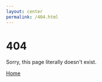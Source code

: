 ```yaml
---
layout: center
permalink: /404.html
---
```


# 404

Sorry, this page literally doesn't exist.

<div class="mt3">
  <a href="{{ site.baseurl }}/" class="button button-blue button-big">Home</a>
  <!-- a href="{{ site.baseurl }}/contact/" class="button button-blue button-big">Contact</a -->
</div>
